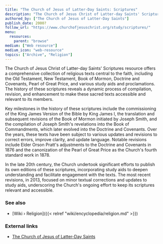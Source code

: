 ```yaml
---
title: "The Church of Jesus of Latter-Day Saints: Scriptures"
description: "The Church of Jesus Christ of Latter-day Saints' Scriptures resource offers a comprehensive collection of religious texts central to the faith, including the Old Testament, New Testament, Book of Mormon, Doctrine and Covenants, Pearl of Great Price, and various study aids and proclamations. The history of these scriptures reveals a dynamic process of compilation, revision, and enhancement to make these sacred texts accessible and relevant to its members."
authored_by: ["The Church of Jesus of Latter-Day Saints"]
publish_date: 2000?
follow_url: "https://www.churchofjesuschrist.org/study/scriptures/"
menu:
  resources:
    parent: "browse"
medium: ["Web resource"]
medium_icon: "web-resource"
topics: ["Archive", "Religion"]
---
```


The Church of Jesus Christ of Latter-day Saints' Scriptures resource offers a comprehensive collection of religious texts central to the faith, including the Old Testament, New Testament, Book of Mormon, Doctrine and Covenants, Pearl of Great Price, and various study aids and proclamations. The history of these scriptures reveals a dynamic process of compilation, revision, and enhancement to make these sacred texts accessible and relevant to its members.

Key milestones in the history of these scriptures include the commissioning of the King James Version of the Bible by King James I, the translation and subsequent revisions of the Book of Mormon initiated by Joseph Smith, and the compilation of Joseph Smith's revelations into the Book of Commandments, which later evolved into the Doctrine and Covenants​. Over the years, these texts have been subject to various updates and revisions to correct errors, improve clarity, and update language. Notable revisions include Elder Orson Pratt's adjustments to the Doctrine and Covenants in 1876 and the canonization of the Pearl of Great Price as the Church's fourth standard work in 1878​.

In the late 20th century, the Church undertook significant efforts to publish its own editions of these scriptures, incorporating study aids to deepen understanding and facilitate engagement with the texts​​. The most recent revisions, in 2013, focused on minor textual corrections and updates to study aids, underscoring the Church's ongoing effort to keep its scriptures relevant and accessible​​.

### See also

- [Wiki › Religion]({{< relref "wiki/encyclopedia/religion.md" >}})</br>

### External links

- [The Church of Jesus of Latter-Day Saints](https://www.churchofjesuschrist.org/)
